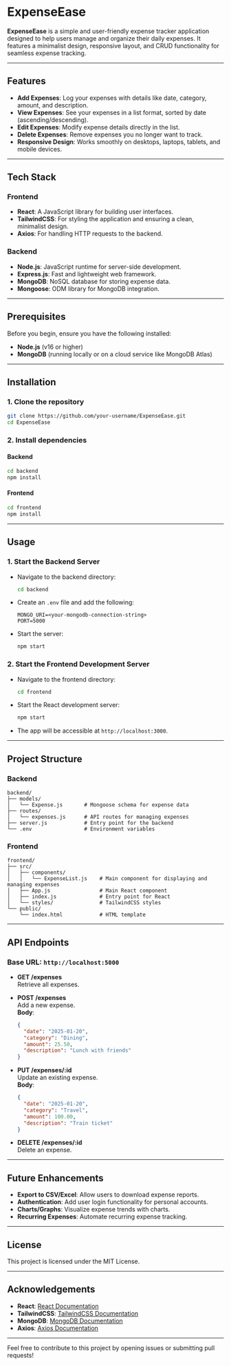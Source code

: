 

# ExpenseEase

**ExpenseEase** is a simple and user-friendly expense tracker application designed to help users manage and organize their daily expenses. It features a minimalist design, responsive layout, and CRUD functionality for seamless expense tracking.

---

## Features

- **Add Expenses**: Log your expenses with details like date, category, amount, and description.
- **View Expenses**: See your expenses in a list format, sorted by date (ascending/descending).
- **Edit Expenses**: Modify expense details directly in the list.
- **Delete Expenses**: Remove expenses you no longer want to track.
- **Responsive Design**: Works smoothly on desktops, laptops, tablets, and mobile devices.

---

## Tech Stack

### Frontend
- **React**: A JavaScript library for building user interfaces.
- **TailwindCSS**: For styling the application and ensuring a clean, minimalist design.
- **Axios**: For handling HTTP requests to the backend.

### Backend
- **Node.js**: JavaScript runtime for server-side development.
- **Express.js**: Fast and lightweight web framework.
- **MongoDB**: NoSQL database for storing expense data.
- **Mongoose**: ODM library for MongoDB integration.

---

## Prerequisites

Before you begin, ensure you have the following installed:
- **Node.js** (v16 or higher)
- **MongoDB** (running locally or on a cloud service like MongoDB Atlas)

---

## Installation

### 1. Clone the repository
```bash
git clone https://github.com/your-username/ExpenseEase.git
cd ExpenseEase
```

### 2. Install dependencies
#### Backend
```bash
cd backend
npm install
```

#### Frontend
```bash
cd frontend
npm install
```

---

## Usage

### 1. Start the Backend Server
- Navigate to the backend directory:
  ```bash
  cd backend
  ```
- Create an `.env` file and add the following:
  ```env
  MONGO_URI=<your-mongodb-connection-string>
  PORT=5000
  ```
- Start the server:
  ```bash
  npm start
  ```

### 2. Start the Frontend Development Server
- Navigate to the frontend directory:
  ```bash
  cd frontend
  ```
- Start the React development server:
  ```bash
  npm start
  ```
- The app will be accessible at `http://localhost:3000`.

---

## Project Structure

### Backend
```
backend/
├── models/
│   └── Expense.js       # Mongoose schema for expense data
├── routes/
│   └── expenses.js      # API routes for managing expenses
├── server.js            # Entry point for the backend
└── .env                 # Environment variables
```

### Frontend
```
frontend/
├── src/
│   ├── components/
│   │   └── ExpenseList.js    # Main component for displaying and managing expenses
│   ├── App.js                # Main React component
│   ├── index.js              # Entry point for React
│   └── styles/               # TailwindCSS styles
└── public/
    └── index.html            # HTML template
```

---

## API Endpoints

### Base URL: `http://localhost:5000`

- **GET /expenses**  
  Retrieve all expenses.

- **POST /expenses**  
  Add a new expense.  
  **Body**:
  ```json
  {
    "date": "2025-01-20",
    "category": "Dining",
    "amount": 25.50,
    "description": "Lunch with friends"
  }
  ```

- **PUT /expenses/:id**  
  Update an existing expense.  
  **Body**:
  ```json
  {
    "date": "2025-01-20",
    "category": "Travel",
    "amount": 100.00,
    "description": "Train ticket"
  }
  ```

- **DELETE /expenses/:id**  
  Delete an expense.

---

## Future Enhancements

- **Export to CSV/Excel**: Allow users to download expense reports.
- **Authentication**: Add user login functionality for personal accounts.
- **Charts/Graphs**: Visualize expense trends with charts.
- **Recurring Expenses**: Automate recurring expense tracking.

---

## License

This project is licensed under the MIT License.

---

## Acknowledgements

- **React**: [React Documentation](https://reactjs.org/)
- **TailwindCSS**: [TailwindCSS Documentation](https://tailwindcss.com/)
- **MongoDB**: [MongoDB Documentation](https://www.mongodb.com/docs/)
- **Axios**: [Axios Documentation](https://axios-http.com/)

---

Feel free to contribute to this project by opening issues or submitting pull requests!

